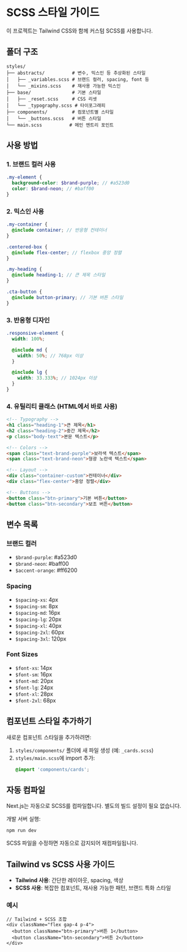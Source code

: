 # SCSS 스타일 가이드

이 프로젝트는 Tailwind CSS와 함께 커스텀 SCSS를 사용합니다.

## 폴더 구조

```
styles/
├── abstracts/          # 변수, 믹스인 등 추상화된 스타일
│   ├── _variables.scss # 브랜드 컬러, spacing, font 등
│   └── _mixins.scss    # 재사용 가능한 믹스인
├── base/               # 기본 스타일
│   ├── _reset.scss     # CSS 리셋
│   └── _typography.scss # 타이포그래피
├── components/         # 컴포넌트별 스타일
│   └── _buttons.scss   # 버튼 스타일
└── main.scss          # 메인 엔트리 포인트
```

## 사용 방법

### 1. 브랜드 컬러 사용

```scss
.my-element {
  background-color: $brand-purple; // #a523d0
  color: $brand-neon; // #baff00
}
```

### 2. 믹스인 사용

```scss
.my-container {
  @include container; // 반응형 컨테이너
}

.centered-box {
  @include flex-center; // flexbox 중앙 정렬
}

.my-heading {
  @include heading-1; // 큰 제목 스타일
}

.cta-button {
  @include button-primary; // 기본 버튼 스타일
}
```

### 3. 반응형 디자인

```scss
.responsive-element {
  width: 100%;

  @include md {
    width: 50%; // 768px 이상
  }

  @include lg {
    width: 33.333%; // 1024px 이상
  }
}
```

### 4. 유틸리티 클래스 (HTML에서 바로 사용)

```html
<!-- Typography -->
<h1 class="heading-1">큰 제목</h1>
<h2 class="heading-2">중간 제목</h2>
<p class="body-text">본문 텍스트</p>

<!-- Colors -->
<span class="text-brand-purple">보라색 텍스트</span>
<span class="text-brand-neon">형광 노란색 텍스트</span>

<!-- Layout -->
<div class="container-custom">컨테이너</div>
<div class="flex-center">중앙 정렬</div>

<!-- Buttons -->
<button class="btn-primary">기본 버튼</button>
<button class="btn-secondary">보조 버튼</button>
```

## 변수 목록

### 브랜드 컬러
- `$brand-purple`: #a523d0
- `$brand-neon`: #baff00
- `$accent-orange`: #ff6200

### Spacing
- `$spacing-xs`: 4px
- `$spacing-sm`: 8px
- `$spacing-md`: 16px
- `$spacing-lg`: 20px
- `$spacing-xl`: 40px
- `$spacing-2xl`: 60px
- `$spacing-3xl`: 120px

### Font Sizes
- `$font-xs`: 14px
- `$font-sm`: 16px
- `$font-md`: 20px
- `$font-lg`: 24px
- `$font-xl`: 28px
- `$font-2xl`: 68px

## 컴포넌트 스타일 추가하기

새로운 컴포넌트 스타일을 추가하려면:

1. `styles/components/` 폴더에 새 파일 생성 (예: `_cards.scss`)
2. `styles/main.scss`에 import 추가:
   ```scss
   @import 'components/cards';
   ```

## 자동 컴파일

Next.js는 자동으로 SCSS를 컴파일합니다. 별도의 빌드 설정이 필요 없습니다.

개발 서버 실행:
```bash
npm run dev
```

SCSS 파일을 수정하면 자동으로 감지되어 재컴파일됩니다.

## Tailwind vs SCSS 사용 가이드

- **Tailwind 사용**: 간단한 레이아웃, spacing, 색상
- **SCSS 사용**: 복잡한 컴포넌트, 재사용 가능한 패턴, 브랜드 특화 스타일

### 예시

```tsx
// Tailwind + SCSS 조합
<div className="flex gap-4 p-4">
  <button className="btn-primary">버튼 1</button>
  <button className="btn-secondary">버튼 2</button>
</div>
```
